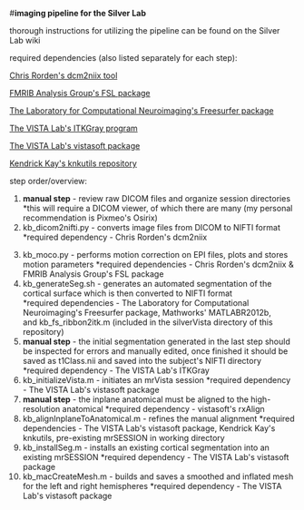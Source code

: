 #**imaging pipeline for the Silver Lab**

thorough instructions for utilizing the pipeline can be found on the Silver Lab wiki

required dependencies (also listed separately for each step):

[Chris Rorden's dcm2niix tool](https://github.com/neurolabusc/dcm2niix/tree/master/osx_binary)

[FMRIB Analysis Group's FSL package](http://fsl.fmrib.ox.ac.uk/fsl/fslwiki/FslInstallation)

[The Laboratory for Computational Neuroimaging's Freesurfer package](https://surfer.nmr.mgh.harvard.edu/fswiki/DownloadAndInstall)

[The VISTA Lab's ITKGray program](http://web.stanford.edu/group/vista/cgi-bin/wiki/index.php/ITKGray_Install)

[The VISTA Lab's vistasoft package](https://github.com/vistalab/vistasoft)

[Kendrick Kay's knkutils repository](https://github.com/kendrickkay/knkutils)

step order/overview:
1. **manual step** - review raw DICOM files and organize session directories 
      *this will require a DICOM viewer, of which there are many (my personal recommendation is Pixmeo's Osirix)
2. kb_dicom2nifti.py - converts image files from DICOM to NIFTI format 
      *required dependency - Chris Rorden's dcm2niix
3) kb_moco.py - performs motion correction on EPI files, plots and stores motion parameters 
      *required dependencies - Chris Rorden's dcm2niix & FMRIB Analysis Group's FSL package
4) kb_generateSeg.sh - generates an automated segmentation of the cortical surface which is then converted to NIFTI format     
      *required dependencies - The Laboratory for Computational Neuroimaging's Freesurfer package, Mathworks' MATLABR2012b,   
      and kb_fs_ribbon2itk.m (included in the silverVista directory of this repository)
5) **manual step** - the initial segmentation generated in the last step should be inspected for errors and manually edited, once finished it should be saved as t1Class.nii and saved into the subject's NIFTI directory 
      *required dependency - The VISTA Lab's ITKGray
6) kb_initializeVista.m - initiates an mrVista session 
      *required dependency - The VISTA Lab's vistasoft package
7) **manual step** - the inplane anatomical must be aligned to the high-resolution anatomical 
      *required dependency - vistasoft's rxAlign
8) kb_alignInplaneToAnatomical.m - refines the manual alignment 
      *required dependencies - The VISTA Lab's vistasoft package, Kendrick Kay's knkutils, pre-existing mrSESSION in working 
      directory
9) kb_installSeg.m - installs an existing cortical segmentation into an existing mrSESSION 
      *required dependency - The VISTA Lab's vistasoft package
10) kb_macCreateMesh.m - builds and saves a smoothed and inflated mesh for the left and right hemispheres
      *required dependency - The VISTA Lab's vistasoft package

